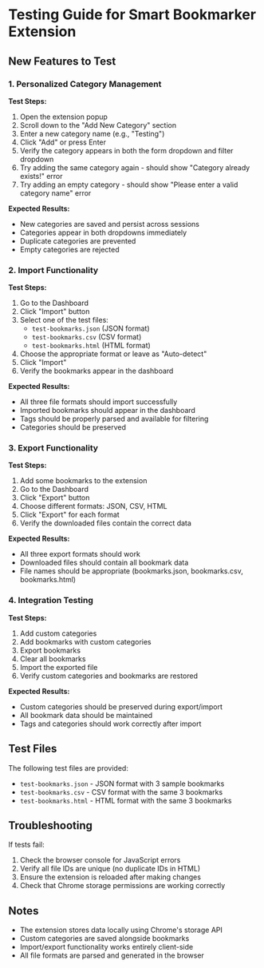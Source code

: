 # Testing Guide for Smart Bookmarker Extension

## New Features to Test

### 1. Personalized Category Management

**Test Steps:**
1. Open the extension popup
2. Scroll down to the "Add New Category" section
3. Enter a new category name (e.g., "Testing")
4. Click "Add" or press Enter
5. Verify the category appears in both the form dropdown and filter dropdown
6. Try adding the same category again - should show "Category already exists!" error
7. Try adding an empty category - should show "Please enter a valid category name" error

**Expected Results:**
- New categories are saved and persist across sessions
- Categories appear in both dropdowns immediately
- Duplicate categories are prevented
- Empty categories are rejected

### 2. Import Functionality

**Test Steps:**
1. Go to the Dashboard
2. Click "Import" button
3. Select one of the test files:
   - `test-bookmarks.json` (JSON format)
   - `test-bookmarks.csv` (CSV format)
   - `test-bookmarks.html` (HTML format)
4. Choose the appropriate format or leave as "Auto-detect"
5. Click "Import"
6. Verify the bookmarks appear in the dashboard

**Expected Results:**
- All three file formats should import successfully
- Imported bookmarks should appear in the dashboard
- Tags should be properly parsed and available for filtering
- Categories should be preserved

### 3. Export Functionality

**Test Steps:**
1. Add some bookmarks to the extension
2. Go to the Dashboard
3. Click "Export" button
4. Choose different formats: JSON, CSV, HTML
5. Click "Export" for each format
6. Verify the downloaded files contain the correct data

**Expected Results:**
- All three export formats should work
- Downloaded files should contain all bookmark data
- File names should be appropriate (bookmarks.json, bookmarks.csv, bookmarks.html)

### 4. Integration Testing

**Test Steps:**
1. Add custom categories
2. Add bookmarks with custom categories
3. Export bookmarks
4. Clear all bookmarks
5. Import the exported file
6. Verify custom categories and bookmarks are restored

**Expected Results:**
- Custom categories should be preserved during export/import
- All bookmark data should be maintained
- Tags and categories should work correctly after import

## Test Files

The following test files are provided:
- `test-bookmarks.json` - JSON format with 3 sample bookmarks
- `test-bookmarks.csv` - CSV format with the same 3 bookmarks
- `test-bookmarks.html` - HTML format with the same 3 bookmarks

## Troubleshooting

If tests fail:
1. Check the browser console for JavaScript errors
2. Verify all file IDs are unique (no duplicate IDs in HTML)
3. Ensure the extension is reloaded after making changes
4. Check that Chrome storage permissions are working correctly

## Notes

- The extension stores data locally using Chrome's storage API
- Custom categories are saved alongside bookmarks
- Import/export functionality works entirely client-side
- All file formats are parsed and generated in the browser 